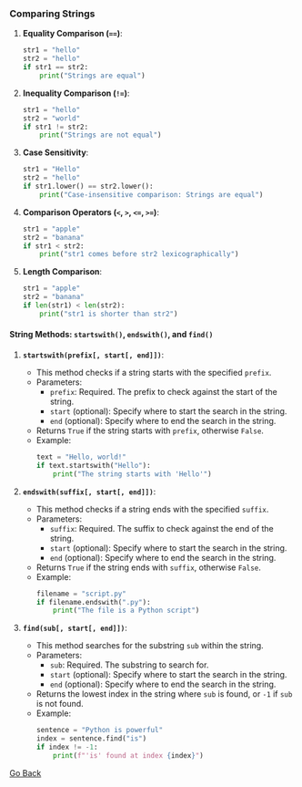 ### Comparing Strings

1. **Equality Comparison (`==`)**:

   ```python
   str1 = "hello"
   str2 = "hello"
   if str1 == str2:
       print("Strings are equal")
   ```

2. **Inequality Comparison (`!=`)**:

   ```python
   str1 = "hello"
   str2 = "world"
   if str1 != str2:
       print("Strings are not equal")
   ```

3. **Case Sensitivity**:

   ```python
   str1 = "Hello"
   str2 = "hello"
   if str1.lower() == str2.lower():
       print("Case-insensitive comparison: Strings are equal")
   ```

4. **Comparison Operators (`<`, `>`, `<=`, `>=`)**:

   ```python
   str1 = "apple"
   str2 = "banana"
   if str1 < str2:
       print("str1 comes before str2 lexicographically")
   ```

5. **Length Comparison**:
   ```python
   str1 = "apple"
   str2 = "banana"
   if len(str1) < len(str2):
       print("str1 is shorter than str2")
   ```

#### String Methods: `startswith()`, `endswith()`, and `find()`

1. **`startswith(prefix[, start[, end]])`**:

   - This method checks if a string starts with the specified `prefix`.
   - Parameters:
     - `prefix`: Required. The prefix to check against the start of the string.
     - `start` (optional): Specify where to start the search in the string.
     - `end` (optional): Specify where to end the search in the string.
   - Returns `True` if the string starts with `prefix`, otherwise `False`.
   - Example:
     ```python
     text = "Hello, world!"
     if text.startswith("Hello"):
         print("The string starts with 'Hello'")
     ```

2. **`endswith(suffix[, start[, end]])`**:

   - This method checks if a string ends with the specified `suffix`.
   - Parameters:
     - `suffix`: Required. The suffix to check against the end of the string.
     - `start` (optional): Specify where to start the search in the string.
     - `end` (optional): Specify where to end the search in the string.
   - Returns `True` if the string ends with `suffix`, otherwise `False`.
   - Example:
     ```python
     filename = "script.py"
     if filename.endswith(".py"):
         print("The file is a Python script")
     ```

3. **`find(sub[, start[, end]])`**:
   - This method searches for the substring `sub` within the string.
   - Parameters:
     - `sub`: Required. The substring to search for.
     - `start` (optional): Specify where to start the search in the string.
     - `end` (optional): Specify where to end the search in the string.
   - Returns the lowest index in the string where `sub` is found, or `-1` if `sub` is not found.
   - Example:
     ```python
     sentence = "Python is powerful"
     index = sentence.find("is")
     if index != -1:
         print(f"'is' found at index {index}")
     ```

[Go Back](javascript:history.go(-1))
